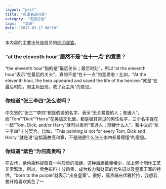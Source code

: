 ```yaml
---
layout: "post"
title: "英语表述问答"
category: "问题总结"
tags:   "英语"
date: "2017-03-17 08:50"
---
```


本内容的主要出处是扇贝的[你问我答](https://www.shanbay.com/web/ask/answers/)。

### “at the eleventh hour”居然不是“在十一点”的意思？

“the eleventh hour”指的是“最后关头；最后时刻”，所以“at the eleventh hour”表示“在最后的关头”，真的不是“在十一点”的意思啦！比如，“At the eleventh hour, the hero appeared and saved the life of the heroine.”就是“在最后时刻，男主角出现，救了女主角”的意思。

### 你知道“张三李四”怎么说吗？

中文里的“张三”“李四”都是假设的名字，表示“无关紧要的人；普通人”，而“Tom”“Dick”“Harry”在英语文化里，都是极其常见的男性名字，三个名字连在一起“Tom, Dick, and/or Harry”就可以表示“普通人；随便什么人”，和中文的“张三李四”十分契合。比如，“This painting is not for every Tom, Dick and Harry.”就是说“这幅画曲高和寡，不是随便什么张三李四都看得懂”的意思。

### 你知道“紫色”为何高贵吗？

在古代，紫色染料提取自一种珍贵的海螺，这种海螺数量稀少，加上整个制作工艺非常繁琐，所以，紫色布料十分昂贵，成为权力和财富的代名词以及皇家王室的特供。“born to the purple”就表示“出身皇室”。很好，高贵端庄优雅矜持，我想我要开始喜欢紫色了～
